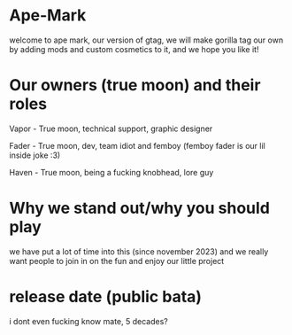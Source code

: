 # Ape-Mark

welcome to ape mark, our version of gtag, we will make gorilla tag our own by adding mods and custom cosmetics to it, and we hope you like it!

# Our owners (true moon) and their roles

Vapor - True moon, technical support, graphic designer

Fader - True moon, dev, team idiot and femboy (femboy fader is our lil inside joke :3)

Haven - True moon, being a fucking knobhead, lore guy

# Why we stand out/why you should play

we have put a lot of time into this (since november 2023) and we really want people to join in on the fun and enjoy our little project

# release date (public bata)

i dont even fucking know mate, 5 decades?
